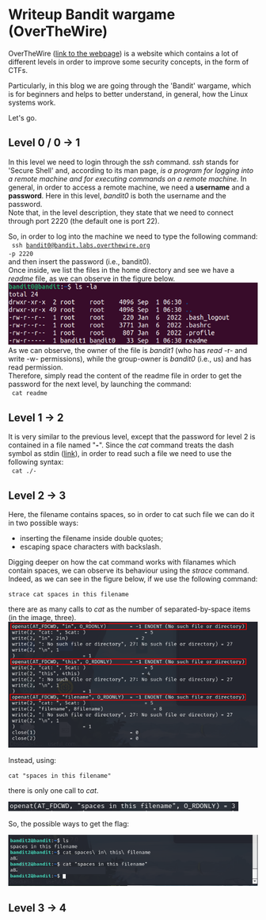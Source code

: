 # Writeup Bandit wargame (OverTheWire)

OverTheWire ([link to the webpage](https://overthewire.org/)) is a website which contains a lot of different levels in order to improve some 
security concepts, in the form of CTFs.

Particularly, in this blog we are going through the 'Bandit' wargame, which is for beginners and helps to better understand, in general, how the Linux systems work.

Let's go.

## Level 0 / 0 &rarr; 1
In this level we need to login through the *ssh* command. *ssh* stands for 'Secure Shell' and, according to its man page, *is a program for logging into a remote machine and for executing commands on a remote machine.*
In general, in order to access a remote machine, we need a **username** and a **password**. Here in this level, *bandit0* is both the username and the password.  
Note that, in the level description, they state that we need to connect through port 2220 (the default one is port 22).

So, in order to log into the machine we need to type the following command:  
<code>
  ssh bandit0@bandit.labs.overthewire.org -p 2220
</code>  
and then insert the password (i.e., bandit0).  
Once inside, we list the files in the home directory and see we have a *readme* file, as we can observe in the figure below. 
![ls files in home directory](/images/bandit0/ls.png?raw=true)  
As we can observe, the owner of the file is *bandit1* (who has *read* -r- and write -w- permissions), while the group-owner is *bandit0* (i.e., us) and has read permission.  
Therefore, simply read the content of the readme file in order to get the password for the next level, by launching the command:  
<code>
  cat readme
</code>


## Level 1 &rarr; 2
It is very similar to the previous level, except that the password for level 2 is contained in a file named "**-**". Since the *cat* command treats the dash symbol as stdin ([link](https://unix.stackexchange.com/questions/16357/usage-of-dash-in-place-of-a-filename)), in order to read such a file we need to use the following syntax:  
<code>
  cat ./-
</code>


## Level 2 &rarr; 3
Here, the filename contains spaces, so in order to cat such file we can do it in two possible ways:
* inserting the filename inside double quotes;  
* escaping space characters with backslash.

Digging deeper on how the cat command works with filanames which contain spaces, we can observe its behaviour using the *strace* command.
Indeed, as we can see in the figure below, if we use the following command:

```
strace cat spaces in this filename 
```

there are as many calls to *cat* as the number of separated-by-space items (in the image, three). 
![img3](/images/bandit0/img3.png?raw=true) 

Instead, using:

```
cat "spaces in this filename"
```

there is only one call to *cat*.

![img4](/images/bandit0/img4.png?raw=true)

So, the possible ways to get the flag:

![img2](/images/bandit0/img2.png?raw=true)


## Level 3 &rarr; 4

